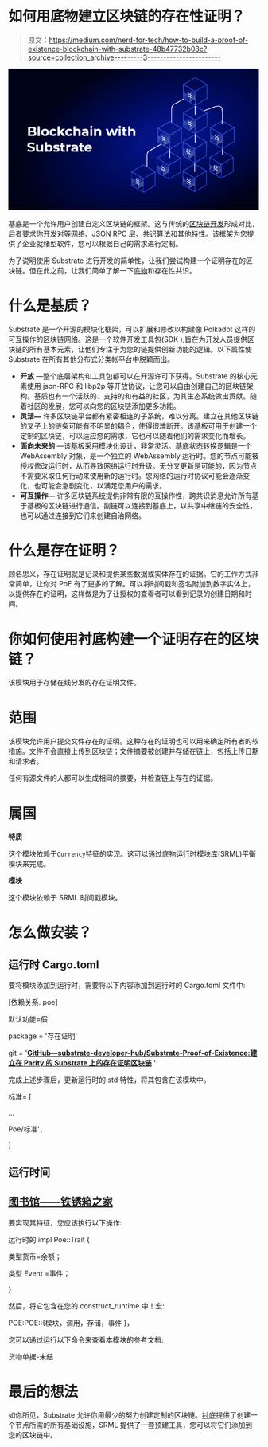 # 如何用底物建立区块链的存在性证明？

> 原文：<https://medium.com/nerd-for-tech/how-to-build-a-proof-of-existence-blockchain-with-substrate-48b47732b08c?source=collection_archive---------3----------------------->

![](img/7f12932443b9170e0ce256223869dc0c.png)

基底是一个允许用户创建自定义区块链的框架。这与传统的[区块链开发](https://www.leewayhertz.com/blockchain-development-company/)形成对比，后者要求你开发对等网络、JSON RPC 层、共识算法和其他特性。该框架为您提供了企业就绪型软件，您可以根据自己的需求进行定制。

为了说明使用 Substrate 进行开发的简单性，让我们尝试构建一个证明存在的区块链。但在此之前，让我们简单了解一下[底物](https://www.leewayhertz.com/substrate-development-services/)和存在性共识。

# 什么是基质？

Substrate 是一个开源的模块化框架，可以扩展和修改以构建像 Polkadot 这样的可互操作的区块链网络。这是一个软件开发工具包(SDK ),旨在为开发人员提供区块链的所有基本元素，让他们专注于为您的链提供创新功能的逻辑。以下属性使 Substrate 在所有其他分布式分类帐平台中脱颖而出。

*   **开放** —整个底层架构和工具包都可以在开源许可下获得。Substrate 的核心元素使用 json-RPC 和 libp2p 等开放协议，让您可以自由创建自己的区块链架构。基质也有一个活跃的、支持的和有益的社区，为其生态系统做出贡献。随着社区的发展，您可以向您的区块链添加更多功能。
*   **灵活—** 许多区块链平台都有紧密相连的子系统，难以分离。建立在其他区块链的叉子上的链条可能有不明显的耦合，使得很难断开。该基板可用于创建一个定制的区块链，可以适应您的需求，它也可以随着他们的需求变化而增长。
*   **面向未来的** —该基板采用模块化设计，非常灵活。基底状态转换逻辑是一个 WebAssembly 对象，是一个独立的 WebAssembly 运行时。您的节点可能被授权修改运行时，从而导致网络运行时升级。无分叉更新是可能的，因为节点不需要采取任何行动来使用新的运行时。您网络的运行时协议可能会逐渐变化，也可能会急剧变化，以满足您用户的需求。
*   **可互操作—** 许多区块链系统提供非常有限的互操作性，跨共识消息允许所有基于基板的区块链进行通信。副链可以连接到基底上，以共享中继链的安全性，也可以通过连接到它们来创建自治网络。

# 什么是存在证明？

顾名思义，存在证明就是记录和提供某些数据或实体存在的证据。它的工作方式非常简单，让你对 PoE 有了更多的了解。可以将时间戳和签名附加到数字实体上，以提供存在的证明，这样做是为了让授权的查看者可以看到记录的创建日期和时间。

# 你如何使用衬底构建一个证明存在的区块链？

该模块用于存储在线分发的存在证明文件。

# 范围

该模块允许用户提交文件存在的证明。这种存在的证明也可以用来确定所有者的软措施。文件不会直接上传到区块链；文件摘要被创建并存储在链上，包括上传日期和请求者。

任何有源文件的人都可以生成相同的摘要，并检查链上存在的证据。

# 属国

**特质**

这个模块依赖于`Currency`特征的实现。这可以通过底物运行时模块库(SRML)平衡模块来完成。

**模块**

这个模块依赖于 SRML 时间戳模块。

# 怎么做安装？

## 运行时 Cargo.toml

要将模块添加到运行时，需要将以下内容添加到运行时的 Cargo.toml 文件中:

[依赖关系. poe]

默认功能=假

package = '存在证明'

git = '[**GitHub—substrate-developer-hub/Substrate-Proof-of-Existence:建立在 Parity 的 Substrate 上的存在证明区块链**](https://github.com/substrate-developer-hub/substrate-proof-of-existence.git) **'**

完成上述步骤后，更新运行时的 std 特性，将其包含在该模块中。

标准= [

…

Poe/标准'，

]

## 运行时间

## [图书馆——铁锈箱之家](http://lib.rs/)

要实现其特征，您应该执行以下操作:

运行时的 impl Poe::Trait {

类型货币=余额；

类型 Event =事件；

}

然后，将它包含在您的 construct_runtime 中！宏:

POE:POE::{模块，调用，存储，事件 <t>}，</t>

您可以通过运行以下命令来查看本模块的参考文档:

货物单据-未结

# 最后的想法

如你所见，Substrate 允许你用最少的努力创建定制的区块链。[衬底](https://www.leewayhertz.com/substrate-development-services/)提供了创建一个节点所需的所有基础设施，SRML 提供了一套预建工具，您可以将它们添加到您的区块链中。